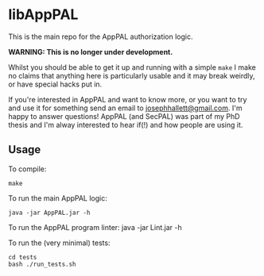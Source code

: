 # libAppPAL

This is the main repo for the AppPAL authorization logic.

**WARNING: This is no longer under development.**

Whilst you should be able to get it up and running with a simple `make` I make no claims that anything here is particularly usable and it may break weirdly, or have special hacks put in.

If you're interested in AppPAL and want to know more, or you want to try and use it for something send an email to [josephhallett@gmail.com](mailto:josephhallett@gmail.com).  I'm happy to answer questions!  AppPAL (and SecPAL) was part of my PhD thesis and I'm alway interested to hear if(!) and how people are using it.

## Usage

To compile:

    make

To run the main AppPAL logic:

    java -jar AppPAL.jar -h

To run the AppPAL program linter:
    java -jar Lint.jar -h
  
To run the (very minimal) tests:

    cd tests
    bash ./run_tests.sh


